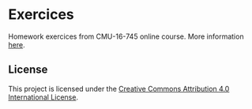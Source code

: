 # Exercices
Homework exercices from CMU-16-745 online course. More information [here](https://github.com/Optimal-Control-16-745).

## License
This project is licensed under the [Creative Commons Attribution 4.0 International License](https://creativecommons.org/licenses/by/4.0/).